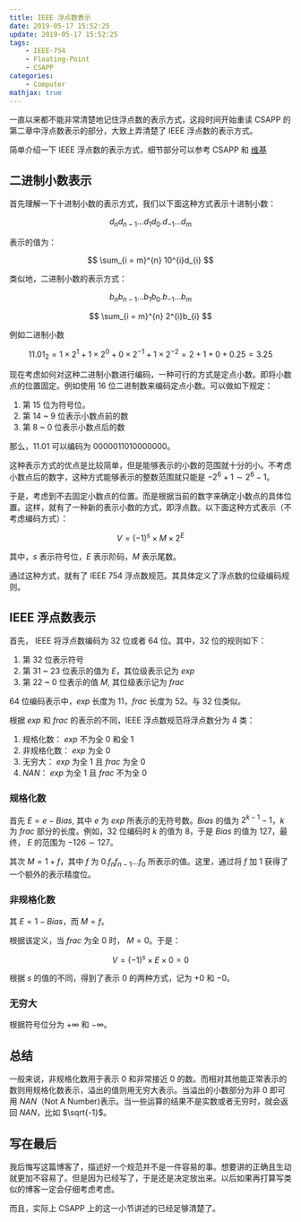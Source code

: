 ```yaml
---
title: IEEE 浮点数表示
date: 2019-05-17 15:52:25
update: 2019-05-17 15:52:25
tags:
    - IEEE-754
    - Floating-Point
    - CSAPP
categories:
    - Computer
mathjax: true
---
```


一直以来都不能非常清楚地记住浮点数的表示方式，这段时间开始重读 CSAPP 的第二章中浮点数表示的部分，大致上弄清楚了 IEEE 浮点数的表示方式。

简单介绍一下 IEEE 浮点数的表示方式，细节部分可以参考 CSAPP 和 [维基](https://en.wikipedia.org/wiki/IEEE_754)

<!-- more -->

## 二进制小数表示

首先理解一下十进制小数的表示方式，我们以下面这种方式表示十进制小数：

$$
    d_{n}d_{n-1}...d_{1}d_{0}.d_{-1}...d_{m}
$$

表示的值为：

$$
    \sum_{i = m}^{n} 10^{i}d_{i}
$$

类似地，二进制小数的表示方式：

$$
    b_{n}b_{n-1}...b_{1}b_{0}.b_{-1}...b_{m}
$$

$$
    \sum_{i = m}^{n} 2^{i}b_{i}
$$

例如二进制小数 

$$
11.01_2 = 1 \times 2^{1} + 1 \times 2^{0} + 0 \times 2^{-1} + 1 \times 2^{-2} 
    = 2 + 1 + 0 + 0.25
    = 3.25
$$

现在考虑如何对这种二进制小数进行编码，一种可行的方式是定点小数。即将小数点的位置固定。例如使用 16 位二进制数来编码定点小数。可以做如下规定：

1. 第 15 位为符号位。
2. 第 14 ~ 9 位表示小数点前的数
3. 第 8 ~ 0 位表示小数点后的数

那么，$11.01$ 可以编码为 $0 000011 010000000$。

这种表示方式的优点是比较简单，但是能够表示的小数的范围就十分的小。不考虑小数点后的数字，这种方式能够表示的整数范围就只能是 $-2^{6}+1 \sim 2^{6} - 1$。

于是，考虑到不去固定小数点的位置。而是根据当前的数字来确定小数点的具体位置。这样，就有了一种新的表示小数的方式，即浮点数。以下面这种方式表示（不考虑编码方式）：

$$
    V = (-1)^s \times M \times 2^{E}
$$

其中，$s$ 表示符号位，$E$ 表示阶码，$M$ 表示尾数。

通过这种方式，就有了 IEEE 754 浮点数规范。其具体定义了浮点数的位级编码规则。

## IEEE 浮点数表示

首先， IEEE 将浮点数编码为 32 位或者 64 位。其中，32 位的规则如下：

1. 第 32 位表示符号
2. 第 31 ~ 23 位表示的值为 $E$，其位级表示记为 $exp$
3. 第 22 ~ 0 位表示的值 $M$, 其位级表示记为 $frac$

64 位编码表示中，$exp$ 长度为 11，$frac$ 长度为 52。与 32 位类似。

根据 $exp$ 和 $frac$ 的表示的不同，IEEE 浮点数规范将浮点数分为 4 类：

1. 规格化数： $exp$ 不为全 0 和全 1
2. 非规格化数： $exp$ 为全 0
3. 无穷大： $exp$ 为全 1 且 $frac$ 为全 0
4. $NAN$： $exp$ 为全 1 且 $frac$ 不为全 0

### 规格化数

首先 $E = e - Bias$, 其中 $e$ 为 $exp$ 所表示的无符号数。$Bias$ 的值为 $2^{k-1}-1$，$k$ 为 $frac$ 部分的长度。例如，32 位编码时 $k$ 的值为 $8$，于是 $Bias$ 的值为 $127$，最终， $E$ 的范围为 $-126 \sim 127$。

其次 $M = 1 + f$，其中 $f$ 为 $0.f_{n}f_{n-1}...f_{0}$ 所表示的值。这里，通过将 $f$ 加 1 获得了一个额外的表示精度位。

### 非规格化数

其 $E = 1 - Bias$，而 $M = f$。

根据该定义，当 $frac$ 为全 0 时， $M = 0$。于是：

$$
    V = (-1)^s \times E \times 0 = 0
$$

根据 $s$ 的值的不同，得到了表示 0 的两种方式，记为 $+0$ 和 $-0$。

### 无穷大

根据符号位分为 $+\infty$ 和 $-\infty$。

## 总结

一般来说，非规格化数用于表示 $0$ 和非常接近 $0$ 的数。而相对其他能正常表示的数则用规格化数表示，溢出的值则用无穷大表示。当溢出的小数部分为非 $0$ 即可用 $NAN$（Not A Number)表示。当一些运算的结果不是实数或者无穷时，就会返回 $NAN$，比如 $\sqrt{-1}$。

## 写在最后

我后悔写这篇博客了，描述好一个规范并不是一件容易的事。想要讲的正确且生动就更加不容易了。但是因为已经写了，于是还是决定放出来。以后如果再打算写类似的博客一定会仔细考虑考虑。

而且，实际上 CSAPP 上的这一小节讲述的已经足够清楚了。